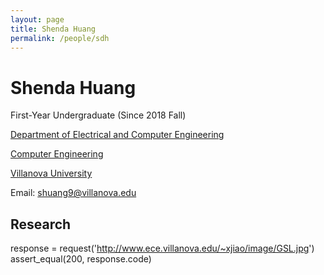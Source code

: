 ```yaml
---
layout: page
title: Shenda Huang
permalink: /people/sdh
---
```

# Shenda Huang
First-Year Undergraduate (Since 2018 Fall)

[Department of Electrical and Computer Engineering](https://www1.villanova.edu/villanova/engineering/departments/ece.html)

[Computer Engineering](https://www1.villanova.edu/villanova/engineering/departments/ece/undergrad/bachelors-cpe.html)

[Villanova University](https://www1.villanova.edu/university.html)

Email: <a href="shuang9@villanova.edu">shuang9@villanova.edu</a>
## Research

response = request('http://www.ece.villanova.edu/~xjiao/image/GSL.jpg')
assert_equal(200, response.code)
